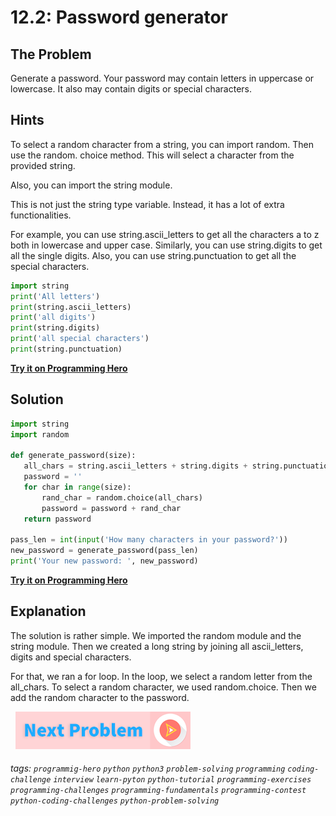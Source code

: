 # 12.2: Password generator

## The Problem

Generate a password. Your password may contain letters in uppercase or lowercase. It also may contain digits or special characters. 

## Hints
To select a random character from a string, you can import random. Then use the random. choice method. This will select a character from the provided string. 

Also, you can import the string module. 

This is not just the string type variable. Instead, it has a lot of extra functionalities.

For example, you can use string.ascii_letters to get all the characters a to z both in lowercase and upper case. Similarly, you can use string.digits to get all the single digits. Also, you can use string.punctuation to get all the special characters.

```python
import string
print('All letters')
print(string.ascii_letters)
print('all digits')
print(string.digits)
print('all special characters')
print(string.punctuation)
```

**[Try it on Programming Hero](https://play.google.com/store/apps/details?id=com.learnprogramming.codecamp)**

## Solution
```python
import string
import random
 
def generate_password(size):
   all_chars = string.ascii_letters + string.digits + string.punctuation
   password = ''
   for char in range(size):
       rand_char = random.choice(all_chars)
       password = password + rand_char
   return password
 
pass_len = int(input('How many characters in your password?'))
new_password = generate_password(pass_len)
print('Your new password: ', new_password)
```
**[Try it on Programming Hero](https://play.google.com/store/apps/details?id=com.learnprogramming.codecamp)**


## Explanation
The solution is rather simple. We imported the random module and the string module. Then we created a long string by joining all ascii_letters, digits and special characters.

For that, we ran a for loop. In the loop, we select a random letter from the all_chars. To select a random character, we used random.choice. Then we add the random character to the password. 


&nbsp;
[![Next Page](../assets/next-button.png)](Password-with-requirements.md)
&nbsp;

###### tags: `programmig-hero` `python` `python3` `problem-solving` `programming` `coding-challenge` `interview` `learn-pyton` `python-tutorial` `programming-exercises` `programming-challenges`  `programming-fundamentals` `programming-contest`  `python-coding-challenges` `python-problem-solving` 